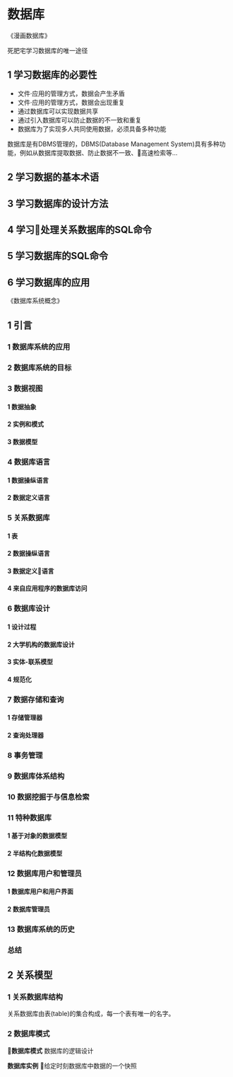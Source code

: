 # 数据库

《漫画数据库》

死肥宅学习数据库的唯一途径

## 1 学习数据库的必要性

- 文件·应用的管理方式，数据会产生矛盾
- 文件·应用的管理方式，数据会出现重复
- 通过数据库可以实现数据共享
- 通过引入数据库可以防止数据的不一致和重复
- 数据库为了实现多人共同使用数据，必须具备多种功能

数据库是有DBMS管理的，DBMS(Database Management System)具有多种功能，例如从数据库提取数据、防止数据不一致、高速检索等...
## 2 学习数据的基本术语
## 3 学习数据库的设计方法
## 4 学习处理关系数据库的SQL命令
## 5 学习数据库的SQL命令
## 6 学习数据库的应用


《数据库系统概念》
## 1 引言
### 1 数据库系统的应用
### 2 数据库系统的目标
### 3 数据视图
#### 1 数据抽象
#### 2 实例和模式
#### 3 数据模型
### 4 数据库语言
#### 1 数据操纵语言
#### 2 数据定义语言
### 5 关系数据库
#### 1 表
#### 2 数据操纵语言
#### 3 数据定义语言
#### 4 来自应用程序的数据库访问
### 6 数据库设计
#### 1 设计过程
#### 2 大学机构的数据库设计
#### 3 实体-联系模型
#### 4 规范化
### 7 数据存储和查询
#### 1 存储管理器
#### 2 查询处理器
### 8 事务管理
### 9 数据库体系结构
### 10 数据挖掘于与信息检索
### 11 特种数据库
#### 1 基于对象的数据模型
#### 2 半结构化数据模型
### 12 数据库用户和管理员
#### 1 数据库用户和用户界面
#### 2 数据库管理员
### 13 数据库系统的历史
### **总结**

## 2 关系模型
### 1 关系数据库结构
  关系数据库由表(table)的集合构成，每一个表有唯一的名字。
### 2 数据库模式
  **数据库模式** 数据库的逻辑设计

  **数据库实例** 给定时刻数据库中数据的一个快照
